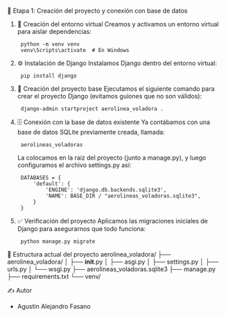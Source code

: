 🛫 Etapa 1: Creación del proyecto y conexión con base de datos

1. 🧱 Creación del entorno virtual
    Creamos y activamos un entorno virtual para aislar dependencias:

        python -m venv venv
        venv\Scripts\activate  # En Windows

2. ⚙️ Instalación de Django
    Instalamos Django dentro del entorno virtual:

        pip install django

3. 📁 Creación del proyecto base
    Ejecutamos el siguiente comando para crear el proyecto Django (evitamos guiones que no son válidos):

        django-admin startproject aerolinea_voladora .

4. 🗄️ Conexión con la base de datos existente
    Ya contábamos con una base de datos SQLite previamente creada, llamada:

        aerolineas_voladoras

    La colocamos en la raíz del proyecto (junto a manage.py), y luego configuramos el archivo settings.py así:

        DATABASES = {
            'default': {
                'ENGINE': 'django.db.backends.sqlite3',
                'NAME': BASE_DIR / "aerolineas_voladoras.sqlite3",
            }
        }
5. ✅ Verificación del proyecto
    Aplicamos las migraciones iniciales de Django para asegurarnos que todo funciona:

        python manage.py migrate

📁 Estructura actual del proyecto
    aerolinea_voladora/
    ├── aerolinea_voladora/
    │   ├── __init__.py
    │   ├── asgi.py
    │   ├── settings.py
    │   ├── urls.py
    │   └── wsgi.py
    ├── aerolineas_voladoras.sqlite3
    ├── manage.py
    ├── requirements.txt
    └── venv/

✍️ Autor
- Agustín Alejandro Fasano
